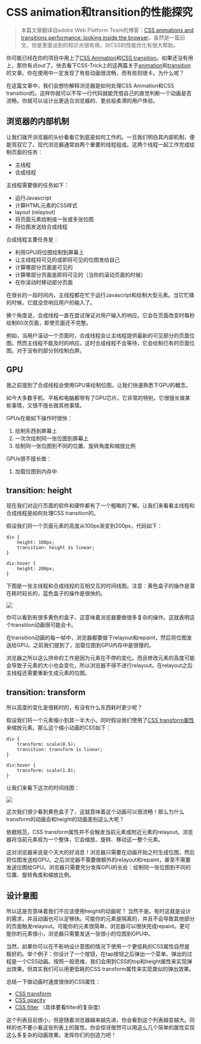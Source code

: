 CSS animation和transition的性能探究
===

> 本篇文章翻译自adobe Web Platform Team的博客：[CSS animations and transitions performance: looking inside the browser](http://blogs.adobe.com/webplatform/2014/03/18/css-animations-and-transitions-performance/)。虽然是一篇旧文，但是里面谈到的知识点很有用。对CSS的性能优化有很大帮助。

你可能已经在你的项目中用上了[CSS Animation](http://www.w3.org/TR/css3-animations/)和[CSS transition](http://www.w3.org/TR/css3-transitions/)。如果还没有用上，那你有点out了。快去看下CSS-Trick上的这两篇关于[animation](http://css-tricks.com/almanac/properties/a/animation/)和[transition](http://css-tricks.com/almanac/properties/t/transition/)的文章。你在使用中一定发现了有些动画很流畅，而有些则很卡。为什么呢？

在这篇文章中，我们会想你解释浏览器是如何处理CSS Animation和CSS transition的。这样你就可以不写一行代码就能凭借自己的直觉判断一个动画是否流畅。你就可以设计出更适合浏览器的、更丝般柔滑的用户体验。

## 浏览器的内部机制

让我们拨开浏览器的头纱看看它到底是如何工作的。一旦我们明白其内部机制，便能驾驭它了。现代浏览器通常由两个重要的线程组成。这两个线程一起工作完成绘制页面的任务：

- 主线程
- 合成线程

主线程需要做的任务如下：

- 运行Javascript
- 计算HTML元素的CSS样式
- layout (relayout)
- 将页面元素绘制成一张或多张位图
- 将位图发送给合成线程

合成线程主要任务是：

- 利用GPU将位图绘制到屏幕上
- 让主线程将可见的或即将可见的位图发给自己
- 计算哪部分页面是可见的
- 计算哪部分页面是即将可见的（当你的滚动页面的时候）
- 在你滚动时移动部分页面

在很长的一段时间内，主线程都在忙于运行Javascript和绘制大型元素。当它忙碌的时候，它就没空响应用户的输入了。

换个角度说，合成线程一直在尝试保证对用户输入的响应。它会在页面改变时每秒绘制60次页面，即使页面还不完整。

例如，当用户滚动一个页面时，合成线程会让主线程提供最新的可见部分的页面位图。然而主线程不能及时的响应。这时合成线程不会等待，它会绘制已有的页面位图。对于没有的部分则绘制白屏。

## GPU

我之前提到了合成线程会使用GPU来绘制位图。让我们快速熟悉下GPU的概念。

如今大多数手机、平板和电脑都带有了GPU芯片。它非常的特别，它很擅长做某些事情，又很不擅长做其他事情。

GPUs在做如下操作时很快：

1. 绘制东西到屏幕上
2. 一次次绘制同一张位图到屏幕上
3. 绘制同一张位图到不同的位置、旋转角度和缩放比例

GPUs很不擅长做：

1. 加载位图到内存中

## transition: height

现在我们对运行页面的软件和硬件都有了一个粗略的了解。让我们来看看主线程和合成线程是如何处理CSS transition的。

假设我们将一个页面元素的高度从100px渐变到200px，代码如下：

    div {
        height: 100px;
        transition: height 1s linear;
    }
     
    div:hover {
        height: 200px;
    }

下图是一张主线程和合成线程的互相交互的时间线图。注意：黄色盒子的操作是潜在耗时较长的，蓝色盒子的操作是很快的。

![](./imgs/18/1.png)

你可以看到有很多黄色的盒子，这意味着浏览器要做很多复杂的操作。这就表明这个transition动画很可能会卡。

在transition动画的每一帧中，浏览器都要做下relayout和repaint，然后将位图发送给GPU。之前我们提到了，加载位图到GPU内存中是很慢的。

浏览器之所以这么拼命的工作是因为元素在不停的变化。而且修改元素的高度可能会导致子元素的大小也会变化，所以浏览器不得不进行relayout。在relayout之后主线程还需要重新生成元素的位图。

## transition: transform

所以高度的变化是很耗时的，有没有什么东西耗时更少呢？

假设我们将一个元素缩小到其一半大小。同时假设我们使用了[CSS transform属性](http://gitlab.baidu.com/help/workflow/workflow.md)来缩放元素。那么这个缩小动画的CSS如下：
    
    div {
        transform: scale(0.5);
        transition: transform 1s linear;
    }
     
    div:hover {
        transform: scale(1.0);
    }

让我们来看下这次的时间线图：

![](./imgs/18/2.png)

这次我们很少看到黄色盒子了，这就意味着这个动画可以很流畅！那么为什么transform的动画会和height的动画差别这么大呢？

依据规范，CSS transform属性并不会触发当前元素或附近元素的relayout。浏览器将当前元素视为一个整体，它会缩放、旋转、移动这一整个元素。

这对浏览器来说是个天大的好消息！浏览器只需要在动画开始之时生成位图，然后将位图发送给GPU。之后浏览器不需要做额外的relayout和repaint，甚至不需要发送位图给GPU。浏览器只需要充分发挥GPU的长处：绘制同一张位图到不同的位置、旋转角度和缩放比例。

## 设计意图

所以这是否意味着我们不应该使用height的动画呢？ 当然不是。有时这就是设计的需求，并且动画也可以足够快。可能你的元素是隔离的，并且不会导致其他部分的页面触发relayout。可能你的元素很简单，浏览器可以很快完成repaint。更可能你的元素很小，浏览器只需要发送一张很小的位图到GPU中。

当然，如果你可以在不影响设计意图的情况下使用一个更低耗的CSS属性自然是极好的。举个例子：你设计了一个按钮，在tap按钮之后弹出一个菜单。弹出的过程是一个CSS动画。按照一般思维，我们会用到CSS的top和height属性来实现弹出效果。但其实我们可以用更低耗的CSS transform属性来实现类似的弹出效果。

总结一下做动画时速度很快的CSS属性：

- [CSS transform](http://css-tricks.com/almanac/properties/t/transform/)
- [CSS opacity](http://css-tricks.com/almanac/properties/o/opacity/)
- [CSS filter](http://css-tricks.com/almanac/properties/f/filter/) （具体要看filter的复杂度）

这个列表目前很小，但是随着浏览器越来越先进，你会看到这个列表越变越大。同样的也不要小看这张列表上的属性。你会惊讶居然可以用这么几个简单的属性实现这么多复杂的动画效果。发挥你们的创造力吧！


















